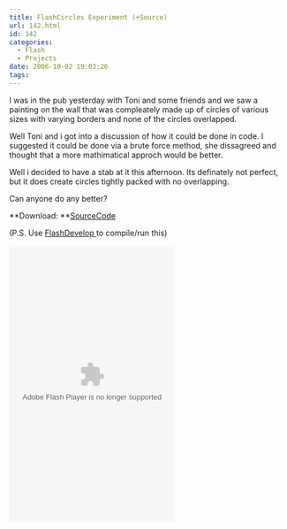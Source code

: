 ```yaml
---
title: FlashCircles Experiment (+Source)
url: 142.html
id: 142
categories:
  - Flash
  - Projects
date: 2006-10-02 19:03:26
tags:
---
```


I was in the pub yesterday with Toni and some friends and we saw a painting on the wall that was compleately made up of circles of various sizes with varying borders and none of the circles overlapped. 

<!-- more -->

Well Toni and i got into a discussion of how it could be done in code. I suggested it could be done via a brute force method, she dissagreed and thought that a more mathimatical approch would be better. 

Well i decided to have a stab at it this afternoon. Its definately not perfect, but it does create circles tightly packed with no overlapping. 

Can anyone do any better?

**Download: **[SourceCode](https://www.mikecann.co.uk/Files/FlashCircles.zip)

(P.S. Use [FlashDevelop ](https://www.flashdevelop.org/community/viewtopic.php?t=567)to compile/run this)

<embed width="300" height="500" type="application/x-shockwave-flash" pluginspage="https://www.macromedia.com/go/getflashplayer" src="/wp-content/uploads/Flash/FlashCircles.swf" play="true" loop="true" menu="true"></embed>